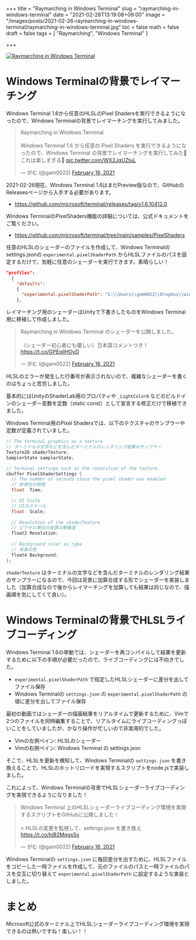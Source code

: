 +++
title = "Raymarching in Windows Terminal"
slug = "raymarching-in-windows-terminal"
date = "2021-02-26T13:19:08+09:00"
image = "/images/posts/2021-02-26-raymarching-in-windows-terminal/raymarching-in-windows-terminal.jpg"
toc = false
math = false
draft = false
tags = [
    "Raymarching", "Windows Terminal"
]

+++

[![Raymarching in Windows Terminal](/images/posts/2021-02-26-raymarching-in-windows-terminal/raymarching-in-windows-terminal.jpg)](/images/posts/2021-02-26-raymarching-in-windows-terminal/raymarching-in-windows-terminal.png)

# Windows Terminalの背景でレイマーチング

Windows Terminal 1.6から任意のHLSLのPixel Shadersを実行できるようになったので、Windows Terminalの背景でレイマーチングを実行してみました。

<blockquote class="twitter-tweet"><p lang="ja" dir="ltr">Raymarching in Windows Terminal<br><br>Windows Terminal 1.6 から任意の Pixel Shaders を実行できるようになったので、Windows Terminal の背景でレイマーチングを実行してみた🎉 これは楽しすぎる🤣 <a href="https://t.co/WX2JqUZtuL">pic.twitter.com/WX2JqUZtuL</a></p>&mdash; がむ (@gam0022) <a href="https://twitter.com/gam0022/status/1361485111473045505?ref_src=twsrc%5Etfw">February 16, 2021</a></blockquote> <script async src="https://platform.twitter.com/widgets.js" charset="utf-8"></script>

<!--more-->

2021-02-26現在、Windows Terminal 1.6はまだPreview版なので、GitHubのReleasesページから入手する必要があります。

- https://github.com/microsoft/terminal/releases/tag/v1.6.10412.0

Windows TerminalのPixelShaders機能の詳細については、公式ドキュメントをご覧ください。

- https://github.com/microsoft/terminal/tree/main/samples/PixelShaders

任意のHLSLのシェーダーのファイルを作成して、Windows Terminalのsettings.jsonの `experimental.pixelShaderPath` からHLSLファイルのパスを設定するだけで、気軽に任意のシェーダーを実行できます。素晴らしい！

```json
"profiles":
  {
    "defaults":
    {
      "experimental.pixelShaderPath": "C:\\Users\\gam0022\\Dropbox\\windows-terminal\\terminal\\samples\\PixelShaders\\Raymarching.hlsl"
    },
```

レイマーチング用のシェーダーはUnityで下書きしたものをWindows Terminal用に移植して作成しました。

<blockquote class="twitter-tweet" data-conversation="none"><p lang="ja" dir="ltr">Raymarching in Windows Terminal のシェーダーを公開しました。<br><br>（シェーダー初心者にも優しい）日本語コメントつき！<a href="https://t.co/GPEpIlHOyD">https://t.co/GPEpIlHOyD</a></p>&mdash; がむ (@gam0022) <a href="https://twitter.com/gam0022/status/1361495940356476929?ref_src=twsrc%5Etfw">February 16, 2021</a></blockquote> <script async src="https://platform.twitter.com/widgets.js" charset="utf-8"></script>

HLSLのエラーが発生した行番号が表示されないので、複雑なシェーダーを書くのはちょっと苦労しました。

基本的にはUnityのShaderLab用のプロパティや `_LightColor0` などのビルドインのシェーダー変数を定数（static const）として宣言する修正だけで移植できました。

Windows Terminal用のPixel Shadersでは、以下のテクスチャのサンプラーや定数が定義されていました。

```c
// The terminal graphics as a texture
// ターミナルの文字などを含んだターミナルのレンダリング結果のサンプラー
Texture2D shaderTexture;
SamplerState samplerState;

// Terminal settings such as the resolution of the texture
cbuffer PixelShaderSettings {
  // The number of seconds since the pixel shader was enabled
  // 秒単位の時間
  float  Time;

  // UI Scale
  // UIのスケール
  float  Scale;
  
  // Resolution of the shaderTexture
  // ピクセル単位の背景の解像度
  float2 Resolution;
  
  // Background color as rgba
  // 背景の色
  float4 Background;
};
```

`shaderTexture` はターミナルの文字などを含んだターミナルのレンダリング結果のサンプラーになるので、今回は背景に加算合成する形でシェーダーを実装しました（加算合成なので後からレイマーチングを加算しても結果は同じなので、描画順を気にしてくて良い）。

# Windows Terminalの背景でHLSLライブコーディング

Windows Terminal 1.6の挙動では、シェーダーを再コンパイルして結果を更新するために以下の手順が必要だったので、ライブコーディングには不向きでした。

- `experimental.pixelShaderPath` で指定したHLSLシェーダーに差分を出してファイル保存
- Windows Terminalの `settings.json` の `experimental.pixelShaderPath` の値に差分を出してファイル保存

最初の動画ではシェーダーの描画結果をリアルタイムで更新するために、Vimで2つのファイルを同時編集することで、リアルタイムにライブコーディングっぽいことをしていましたが、かなり操作が忙しいので非実用的でした。

- Vimの左側ペイン: HLSLのシェーダー
- Vimの右側ペイン: Windows Terminal の settings.json

そこで、HLSLを更新を検知して、Windows Terminalの `settings.json` を書き換えることで、HLSLのホットリロードを実現するスクリプトをnode.jsで実装しました。

これによって、Windows Terminalの背景でHLSLシェーダーライブコーディングを実現できるようになりました！

<blockquote class="twitter-tweet"><p lang="ja" dir="ltr">Windows Terminal 上のHLSLシェーダーライブコーディング環境を実現するスクリプトをGitHubに公開しました！<br><br>&gt; HLSLの変更を監視して、settings.json を書き換え<a href="https://t.co/hjB2MqgsSx">https://t.co/hjB2MqgsSx</a></p>&mdash; がむ (@gam0022) <a href="https://twitter.com/gam0022/status/1361706800282656769?ref_src=twsrc%5Etfw">February 16, 2021</a></blockquote> <script async src="https://platform.twitter.com/widgets.js" charset="utf-8"></script>

Windows Terminalの `settings.json` に毎回差分を出すために、HLSLファイルをコピーした一時ファイルを作成して、元のファイルのパスと一時ファイルのパスを交互に切り替えて `experimental.pixelShaderPath` に設定するような実装としました。

# まとめ

Microsoft公式のターミナル上でHLSLシェーダーライブコーディング環境を実現できるのは熱いですね！楽しい！！
